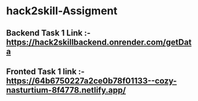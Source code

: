 # hack2skill-Assigment

## Backend Task 1 Link :- https://hack2skillbackend.onrender.com/getData
## Fronted Task 1 link :- https://64b6750227a2ce0b78f01133--cozy-nasturtium-8f4778.netlify.app/
